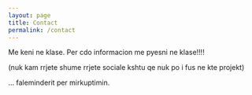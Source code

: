 ```yaml
---
layout: page
title: Contact
permalink: /contact
---
```

Me keni ne klase. Per cdo informacion me pyesni ne klase!!!!


(nuk kam rrjete shume rrjete sociale kshtu qe nuk po i fus ne kte projekt)

... faleminderit per mirkuptimin.

